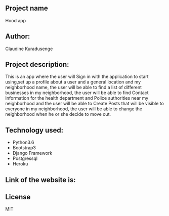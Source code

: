 ## Project name

Hood app

## Author:

Claudine Kuradusenge

## Project description:

 This is an app where the user will Sign in with the application to start using,set up a profile about a user and a general location and my neighborhood name, the user will be able to find a list of different businesses in my neighborhood, the user will be able to find Contact Information for the health department and Police authorities near my neighborhood and the user will be able to Create Posts that will be visible to everyone in my neighborhood, the user will be able to change the neighborhood when he or she decide to move out.

 ## Technology used:

* Python3.6
* Bootstrap3
* Django Framework
* Postgressql
* Heroku

 ## Link of the website is:



 ## License 

MIT



